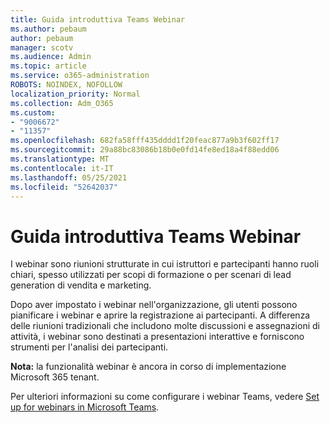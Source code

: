 ```yaml
---
title: Guida introduttiva Teams Webinar
ms.author: pebaum
author: pebaum
manager: scotv
ms.audience: Admin
ms.topic: article
ms.service: o365-administration
ROBOTS: NOINDEX, NOFOLLOW
localization_priority: Normal
ms.collection: Adm_O365
ms.custom:
- "9006672"
- "11357"
ms.openlocfilehash: 682fa58fff435dddd1f20feac877a9b3f602ff17
ms.sourcegitcommit: 29a88bc83086b18b0e0fd14fe8ed18a4f88edd06
ms.translationtype: MT
ms.contentlocale: it-IT
ms.lasthandoff: 05/25/2021
ms.locfileid: "52642037"
---
```

# <a name="getting-started-with-teams-webinars"></a>Guida introduttiva Teams Webinar

I webinar sono riunioni strutturate in cui istruttori e partecipanti hanno ruoli chiari, spesso utilizzati per scopi di formazione o per scenari di lead generation di vendita e marketing.

Dopo aver impostato i webinar nell'organizzazione, gli utenti possono pianificare i webinar e aprire la registrazione ai partecipanti. A differenza delle riunioni tradizionali che includono molte discussioni e assegnazioni di attività, i webinar sono destinati a presentazioni interattive e forniscono strumenti per l'analisi dei partecipanti.

**Nota:** la funzionalità webinar è ancora in corso di implementazione Microsoft 365 tenant. 

Per ulteriori informazioni su come configurare i webinar Teams, vedere [Set up for webinars in Microsoft Teams](/microsoftteams/set-up-webinars).